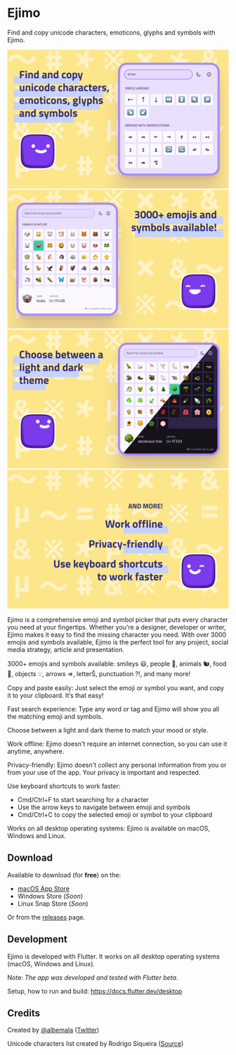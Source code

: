 # Ejimo

Find and copy unicode characters, emoticons, glyphs and symbols with Ejimo.

<img src="app-store-assets/screenshots/1.0/screenshot-01.png" alt="Ejimo screenshot 1" width="540"/>
<img src="app-store-assets/screenshots/1.0/screenshot-02.png" alt="Ejimo screenshot 2" width="540"/>
<img src="app-store-assets/screenshots/1.0/screenshot-03.png" alt="Ejimo screenshot 3" width="540"/>
<img src="app-store-assets/screenshots/1.0/screenshot-04.png" alt="Ejimo screenshot 4" width="540"/>

Ejimo is a comprehensive emoji and symbol picker that puts every character you need at your fingertips. Whether you're a
designer, developer or writer, Ejimo makes it easy to find the missing character you need. With over 3000 emojis and
symbols available, Ejimo is the perfect tool for any project, social media strategy, article and presentation.

3000+ emojis and symbols available: smileys 😃, people 👥, animals 🐿️, food 🍄, objects 💡, arrows ⇒, letterŠ,
punctuation ⁈, and many more!

Copy and paste easily: Just select the emoji or symbol you want, and copy it to your clipboard. It’s that easy!

Fast search experience: Type any word or tag and Ejimo will show you all the matching emoji and symbols.

Choose between a light and dark theme to match your mood or style.

Work offline: Ejimo doesn't require an internet connection, so you can use it anytime, anywhere.

Privacy-friendly: Ejimo doesn't collect any personal information from you or from your use of the app. Your privacy is
important and respected.

Use keyboard shortcuts to work faster:

- Cmd/Ctrl+F to start searching for a character
- Use the arrow keys to navigate between emoji and symbols
- Cmd/Ctrl+C to copy the selected emoji or symbol to your clipboard

Works on all desktop operating systems: Ejimo is available on macOS, Windows and Linux.

## Download

Available to download (for **free**) on the:

- [macOS App Store](https://apps.apple.com/us/app/ejimo/id1598944603)
- Windows Store (_Soon_)
- Linux Snap Store (_Soon_)

Or from the [releases](https://github.com/albemala/emoji-picker/releases) page.

## Development

Ejimo is developed with Flutter. It works on all desktop operating systems (macOS, Windows and Linux).

Note: _The app was developed and tested with Flutter beta_.

Setup, how to run and build: https://docs.flutter.dev/desktop

## Credits

Created by [@albemala](https://github.com/albemala) ([Twitter](https://twitter.com/albemala))

Unicode characters list created by Rodrigo Siqueira ([Source](https://gist.github.com/ivandrofly/0fe20773bd712b303f78))


